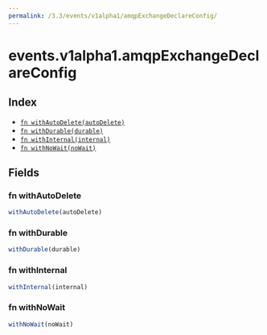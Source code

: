 ```yaml
---
permalink: /3.3/events/v1alpha1/amqpExchangeDeclareConfig/
---
```


# events.v1alpha1.amqpExchangeDeclareConfig



## Index

* [`fn withAutoDelete(autoDelete)`](#fn-withautodelete)
* [`fn withDurable(durable)`](#fn-withdurable)
* [`fn withInternal(internal)`](#fn-withinternal)
* [`fn withNoWait(noWait)`](#fn-withnowait)

## Fields

### fn withAutoDelete

```ts
withAutoDelete(autoDelete)
```



### fn withDurable

```ts
withDurable(durable)
```



### fn withInternal

```ts
withInternal(internal)
```



### fn withNoWait

```ts
withNoWait(noWait)
```

